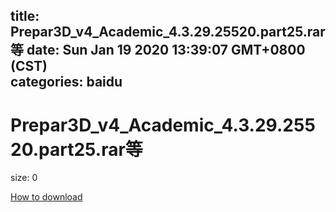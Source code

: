 
title: Prepar3D_v4_Academic_4.3.29.25520.part25.rar等
date: Sun Jan 19 2020 13:39:07 GMT+0800 (CST)    
categories: baidu
---

# Prepar3D_v4_Academic_4.3.29.25520.part25.rar等
size: 0
 
 

[How to download](https://bpcam.bemobtrk.com/go/2ceec3aa-1ca2-46d6-b9ff-aaa5c184517c?jno=1430)